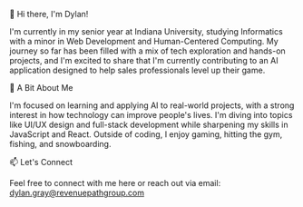 👋 Hi there, I'm Dylan!

I'm currently in my senior year at Indiana University, studying Informatics with a minor in Web Development and Human-Centered Computing. My journey so far has been filled with a mix of tech exploration and hands-on projects, and I'm excited to share that I'm currently contributing to an AI application designed to help sales professionals level up their game.

🌱 A Bit About Me

I'm focused on learning and applying AI to real-world projects, with a strong interest in how technology can improve people's lives. I'm diving into topics like UI/UX design and full-stack development while sharpening my skills in JavaScript and React. Outside of coding, I enjoy gaming, hitting the gym, fishing, and snowboarding.

📫 Let's Connect

Feel free to connect with me here or reach out via email: dylan.gray@revenuepathgroup.com
